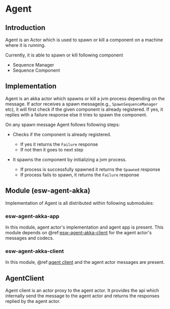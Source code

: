 # Agent

## Introduction

Agent is an Actor which is used to spawn or kill a component on a machine where it is running.

Currently, it is able to spawn or kill following component

- Sequence Manager
- Sequence Component

## Implementation

Agent is an akka actor which spawns or kill a jvm process depending on the message. 
If actor receives a spawn message(e.g., `SpawnSequenceManager` etc), 
it will first check if the given component is already registered. If yes, it replies with a failure response 
else it tries to spawn the component.

On any spawn message Agent follows following steps:

- Checks if the component is already registered.

    - If yes it returns the `Failure` response
    - If not then it goes to next step
         
- It spawns the component by initializing a jvm process.

     - If process is successfully spawned it returns the `Spawned` response
     - If process fails to spawn, it returns the `Failure` response 

## Module (esw-agent-akka)
Implementation of Agent is all distributed within following submodules:

### esw-agent-akka-app

In this module, agent actor's implementation and agent app is present. 
This module depends on @ref:[esw-agent-akka-client](#esw-agent-akka-client) for the agent actor's messages and codecs.

### esw-agent-akka-client

In this module, @ref:[agent client](#agentclient) and the agent actor messages are present.   


## AgentClient

Agent client is an actor proxy to the agent actor. 
It provides the api which internally send the message to the agent actor 
and returns the responses replied by the agent actor. 
